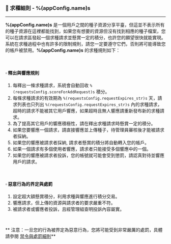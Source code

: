 ### :orange_book: 求種細則 - %(appConfig.name)s
---
**%(appConfig.name)s** 是一個用戶之間的種子資源分享平臺，但這並不表示所有的種子資源在這裡都能找到，如果您有想要的資源但沒有找到相應的種子檔案，您可以在請求區發起一個求種請求並懸賞一定的積分，也許您的願望很快就能實現。系統在求種過程中也有許多的限制規則，請您一定要遵守它們，否則將可能導致您的帳戶被禁用。**%(appConfig.name)s** 的求種規則如下：

&emsp;

#### :white_small_square: 釋出與響應規則
1. 每釋出一條求種請求，系統會自動回收 `%(requestsConfig.scoreForAddRequest)s` 積分。
1. 每條求種請求的有效期為 `%(requestsConfig.requestExpires_str)s` 天，請求列表也只列出 `%(requestsConfig.requestExpires_str)s` 內的求種請求，超時的請求不能被其它用戶響應，如果超時且無人響應請重新發布新的求種請求。
1. 為了提高其它用戶的響應積極性，請在釋出求種請求時懸賞一定的積分。
1. 如果您要響應一個請求，請直接響應並上傳種子，待管理員審核後才能被請求者採納。
1. 如果您的響應被請求者採納, 請求者懸賞的積分將自動轉入您的帳戶。
1. 如果一個請求有多個使用者響應，請求者只能接受多個響應中的一個。
1. 如果您的響應被請求者投訴，您的帳號就可能會受到懲罰，請認真對待並響應用戶的請求。

&emsp;

#### :white_small_square: 惡意行為的界定與處罰
1. 設定超大額懸賞積分，利用求種與響應進行積分交易。
1. 響應請求，但上傳的資源與請求者的要求嚴重不符。
1. 被請求者或響應者投訴，且經管理組查明投訴內容屬實。

&emsp;

<span class="text-danger">** 注意：一旦您的行為被界定為惡意行為，您將可能受到非常嚴厲的處罰，具體請參閱 [禁令與處罰細則](/about/manual/forbidRules)**</span>
